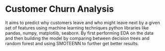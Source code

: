 # Customer Churn Analysis
It aims to predict why customers leave and who might leave next by a given set of features using machine learning techniques  python libraries like pandas, numpy, matplotlib, seaborn. By first performing EDA on the data and then building the model by comparing between decision trees and random forest and using SMOTEENN to further get better results.
